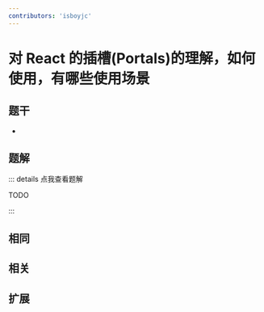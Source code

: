 ```yaml
---
contributors: 'isboyjc'
---
```


# 对 React 的插槽(Portals)的理解，如何使用，有哪些使用场景


## 题干

- 



## 题解

::: details 点我查看题解

  TODO

:::



## 相同


## 相关


## 扩展

